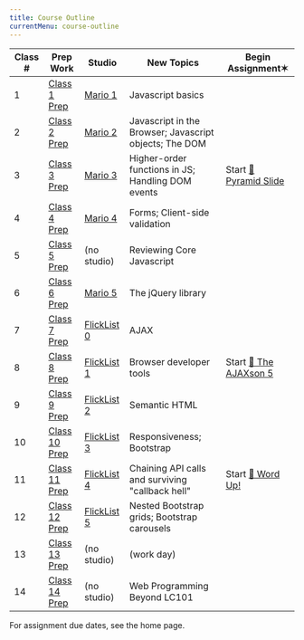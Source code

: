 ```yaml
---
title: Course Outline
currentMenu: course-outline
---
```


Class # | Prep Work | Studio | New Topics | Begin Assignment✶
|-------|-----------|--------|------------|-----------------|
1 | [Class 1 Prep](../class-prep/1/) | [Mario 1](../studios/mario/1/) | Javascript basics | |
2 | [Class 2 Prep](../class-prep/2/) | [Mario 2](../studios/mario/2/) | Javascript in the Browser; Javascript objects; The DOM | |
3 | [Class 3 Prep](../class-prep/3/) | [Mario 3](../studios/mario/3/) | Higher-order functions in JS; Handling DOM events | Start [🐘 Pyramid Slide](../assignments/pyramid-slide/) |
4 | [Class 4 Prep](../class-prep/4/) | [Mario 4](../studios/mario/4/) | Forms; Client-side validation | |
5 | [Class 5 Prep](../class-prep/5/) | (no studio) | Reviewing Core Javascript | |
6 | [Class 6 Prep](../class-prep/6/) | [Mario 5](../studios/mario/5/) | The jQuery library | |
7 | [Class 7 Prep](../class-prep/7/) | [FlickList 0](../studios/flicklist/0/) | AJAX | |
8 | [Class 8 Prep](../class-prep/8/) | [FlickList 1](../studios/flicklist/1/) | Browser developer tools | Start [🐘 The AJAXson 5](../assignments/ajaxson-5/) |
9 | [Class 9 Prep](../class-prep/9/) | [FlickList 2](../studios/flicklist/2/) | Semantic HTML | |
10 | [Class 10 Prep](../class-prep/10/) | [FlickList 3](../studios/flicklist/3/) | Responsiveness; Bootstrap | |
11 | [Class 11 Prep](../class-prep/11/) | [FlickList 4](../studios/flicklist/4/) | Chaining API calls and surviving "callback hell" | Start [🐘 Word Up!](../assignments/word-up/) |
12 | [Class 12 Prep](../class-prep/12/) | [FlickList 5](../studios/flicklist/5/) | Nested Bootstrap grids; Bootstrap carousels | |
13 | [Class 13 Prep](../class-prep/13/) | (no studio) | (work day) | |
14 | [Class 14 Prep](../class-prep/14/) | (no studio) | Web Programming Beyond LC101 | |

<aside class="aside-note" markdown="1">
For assignment due dates, see the home page.
</aside>
